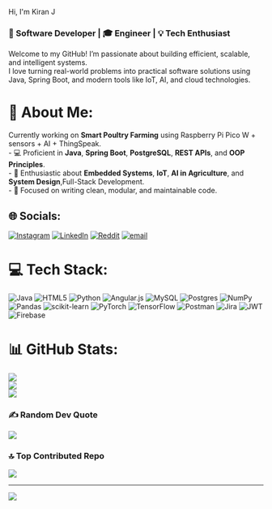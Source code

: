 Hi, I'm Kiran J

### 🚀 Software Developer | 🎓 Engineer | 💡 Tech Enthusiast

Welcome to my GitHub! I’m passionate about building efficient, scalable, and intelligent systems.<br> 
I love turning real-world problems into practical software solutions using Java, Spring Boot, and modern tools like IoT, AI, and cloud technologies.<br>
# 💫 About Me:
Currently working on **Smart Poultry Farming** using Raspberry Pi Pico W + sensors + AI + ThingSpeak.<br>- 💻 Proficient in **Java**, **Spring Boot**, **PostgreSQL**, **REST APIs**, and **OOP Principles**.<br>- 🔬 Enthusiastic about **Embedded Systems**, **IoT**, **AI in Agriculture**, and **System Design**,Full-Stack Development.<br>- 🎯 Focused on writing clean, modular, and maintainable code.


## 🌐 Socials:
[![Instagram](https://img.shields.io/badge/Instagram-%23E4405F.svg?logo=Instagram&logoColor=white)](https://instagram.com/just__k_i_r_a_n) [![LinkedIn](https://img.shields.io/badge/LinkedIn-%230077B5.svg?logo=linkedin&logoColor=white)](https://linkedin.com/in/https://www.linkedin.com/in/kiran-j-strawhat/) [![Reddit](https://img.shields.io/badge/Reddit-%23FF4500.svg?logo=Reddit&logoColor=white)](https://reddit.com/user/u/Happy_Bed_2578) [![email](https://img.shields.io/badge/Email-D14836?logo=gmail&logoColor=white)](mailto:kiranjaishankar@gmail.com) 

# 💻 Tech Stack:
![Java](https://img.shields.io/badge/java-%23ED8B00.svg?style=plastic&logo=openjdk&logoColor=white) ![HTML5](https://img.shields.io/badge/html5-%23E34F26.svg?style=plastic&logo=html5&logoColor=white) ![Python](https://img.shields.io/badge/python-3670A0?style=plastic&logo=python&logoColor=ffdd54) ![Angular.js](https://img.shields.io/badge/angular.js-%23E23237.svg?style=plastic&logo=angularjs&logoColor=white) ![MySQL](https://img.shields.io/badge/mysql-4479A1.svg?style=plastic&logo=mysql&logoColor=white) ![Postgres](https://img.shields.io/badge/postgres-%23316192.svg?style=plastic&logo=postgresql&logoColor=white) ![NumPy](https://img.shields.io/badge/numpy-%23013243.svg?style=plastic&logo=numpy&logoColor=white) ![Pandas](https://img.shields.io/badge/pandas-%23150458.svg?style=plastic&logo=pandas&logoColor=white) ![scikit-learn](https://img.shields.io/badge/scikit--learn-%23F7931E.svg?style=plastic&logo=scikit-learn&logoColor=white) ![PyTorch](https://img.shields.io/badge/PyTorch-%23EE4C2C.svg?style=plastic&logo=PyTorch&logoColor=white) ![TensorFlow](https://img.shields.io/badge/TensorFlow-%23FF6F00.svg?style=plastic&logo=TensorFlow&logoColor=white) ![Postman](https://img.shields.io/badge/Postman-FF6C37?style=plastic&logo=postman&logoColor=white) ![Jira](https://img.shields.io/badge/jira-%230A0FFF.svg?style=plastic&logo=jira&logoColor=white) ![JWT](https://img.shields.io/badge/JWT-black?style=plastic&logo=JSON%20web%20tokens) ![Firebase](https://img.shields.io/badge/firebase-%23039BE5.svg?style=plastic&logo=firebase)
# 📊 GitHub Stats:
![](https://github-readme-stats.vercel.app/api?username=Kiran-strawhat&theme=great-gatsby&hide_border=false&include_all_commits=true&count_private=true)<br/>
![](https://nirzak-streak-stats.vercel.app/?user=Kiran-strawhat&theme=great-gatsby&hide_border=false)<br/>
![](https://github-readme-stats.vercel.app/api/top-langs/?username=Kiran-strawhat&theme=great-gatsby&hide_border=false&include_all_commits=true&count_private=true&layout=compact)

### ✍️ Random Dev Quote
![](https://quotes-github-readme.vercel.app/api?type=horizontal&theme=radical)

### 🔝 Top Contributed Repo
![](https://github-contributor-stats.vercel.app/api?username=Kiran-strawhat&limit=5&theme=dark&combine_all_yearly_contributions=true)

---
[![](https://visitcount.itsvg.in/api?id=Kiran-strawhat&icon=0&color=0)](https://visitcount.itsvg.in)

<!-- Proudly created with GPRM ( https://gprm.itsvg.in ) -->
